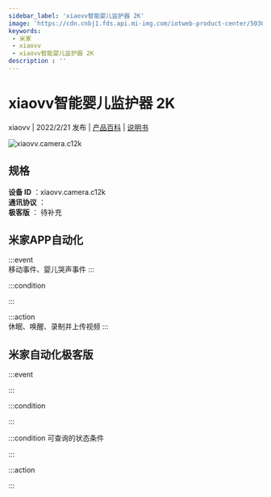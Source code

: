 ```yaml
---
sidebar_label: 'xiaovv智能婴儿监护器 2K'
image: 'https://cdn.cnbj1.fds.api.mi-img.com/iotweb-product-center/503065aa121afdd54f271d04cb6ab15a_1621326482033.png?GalaxyAccessKeyId=AKVGLQWBOVIRQ3XLEW&Expires=9223372036854775807&Signature=bilMMifVfTlSTodbpqmgW6df0Cc='
keywords: 
 - 米家
 - xiaovv
 - xiaovv智能婴儿监护器 2K
description : ''
---
```

# xiaovv智能婴儿监护器 2K

xiaovv | 2022/2/21 发布 | [产品百科](https://home.mi.com/webapp/content/baike/product/index.html?model=xiaovv.camera.c12k/) | [说明书](https://home.mi.com/views/introduction.html?model=xiaovv.camera.c12k&region=cn)

![xiaovv.camera.c12k](https://cdn.cnbj1.fds.api.mi-img.com/iotweb-product-center/503065aa121afdd54f271d04cb6ab15a_1621326482033.png?GalaxyAccessKeyId=AKVGLQWBOVIRQ3XLEW&Expires=9223372036854775807&Signature=bilMMifVfTlSTodbpqmgW6df0Cc=)

## 规格  
> 
**设备 ID** ：xiaovv.camera.c12k  
**通讯协议** ：  
**极客版**  ： 待补充 


## 米家APP自动化  

:::event  
移动事件、婴儿哭声事件
:::

:::condition  

:::

:::action   
休眠、唤醒、录制并上传视频
:::

## 米家自动化极客版  

:::event  

:::

:::condition  

:::

:::condition 可查询的状态条件  

:::

:::action  

:::

        
